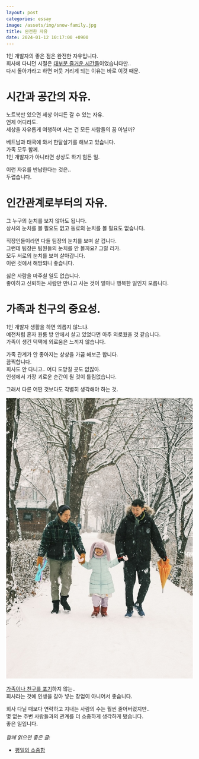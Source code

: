 ```yaml
---
layout: post
categories: essay
image: /assets/img/snow-family.jpg
title: 완전한 자유
date: 2024-01-12 10:17:00 +0900
---
```


1인 개발자의 좋은 점은 완전한 자유입니다.  
회사에 다니던 시절은 [대부분 즐거운 시간들](/essay/2021/09/16/회사는-나의-놀이터.html)이었습니다만..    
다시 돌아가라고 하면 머뭇 거리게 되는 이유는 바로 이것 때문.

# 시간과 공간의 자유.

노트북만 있으면 세상 어디든 갈 수 있는 자유.  
언제 어디라도.  
세상을 자유롭게 여행하며 사는 건 모든 사람들의 꿈 아닐까?

베트남과 태국에 와서 한달살기를 해보고 있습니다.  
가족 모두 함께.  
1인 개발자가 아니라면 상상도 하기 힘든 일.

이런 자유를 반납한다는 것은..  
두렵습니다.

# 인간관계로부터의 자유.
그 누구의 눈치를 보지 않아도 됩니다.  
상사의 눈치를 볼 필요도 없고 동료의 눈치를 볼 필요도 없습니다.

직장인들이라면 다들 팀장의 눈치를 보며 살 겁니다.  
그런데 팀장은 팀원들의 눈치를 안 볼까요? 그럴 리가.  
모두 서로의 눈치를 보며 살아갑니다.  
이런 것에서 해방되니 좋습니다.

싫은 사람을 마주칠 일도 없습니다.  
좋아하고 신뢰하는 사람만 만나고 사는 것이 얼마나 행복한 일인지 모릅니다.

# 가족과 친구의 중요성.
1인 개발자 생활을 하면 외롭지 않느냐.  
예전처럼 혼자 원룸 방 안에서 살고 있었다면 아주 외로웠을 것 같습니다.  
가족이 생긴 덕택에 외로움은 느끼지 않습니다.

가족 관계가 안 좋아지는 상상을 가끔 해보곤 합니다.  
끔찍합니다.  
회사도 안 다니고.. 어디 도망칠 곳도 없잖아.  
인생에서 가장 괴로운 순간이 될 것이 틀림없습니다.

그래서 다른 어떤 것보다도 각별히 생각해야 하는 것.

![눈이 오는 날, 가족 사진](/assets/img/snow_family.jpg)

[가족이나 친구를 포기](https://youtu.be/jARKSXogEE0?si=z8pwhd86_GclJX_9&t=175)하지 않는..  
회사라는 것에 인생을 갈아 넣는 창업이 아니어서 좋습니다.

회사 다닐 때보다 연락하고 지내는 사람의 수는 훨씬 줄어버렸지만..  
몇 없는 주변 사람들과의 관계를 더 소중하게 생각하게 됐습니다.  
좋은 일입니다.
<br>
<br>
*함께 읽으면 좋은 글:*
* [평일의 소중함](/essay/2022/10/28/weekday-value.html)